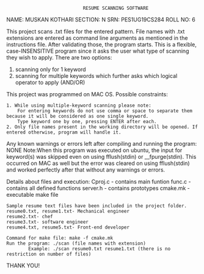 									

								RESUME SCANNING SOFTWARE

NAME: MUSKAN KOTHARI
SECTION: N
SRN: PES1UG19CS284
ROLL NO: 6

This project scans .txt files for the entered pattern. File names with .txt extensions are entered as command line arguments as mentioned in the instructions file. After validating those, the program starts. This is a flexible, case-INSENSITIVE program since it asks the user what type of scanning they wish to apply. 
There are two options:
1. scanning only for 1 keyword
2. scanning for multiple keywords which further asks which logical operator to apply (AND/OR)

This project was programmed on MAC OS.
Possible constraints:

	1. While using multiple-keyword scanning please note:
 		For entering keywords do not use comma or space to separate them because it will be considered as one single keyword.
 		Type keyword one by one, pressing ENTER after each.
	2. Only file names present in the working directory will be opened. If entered otherwise, program will handle it.


Any known warnings or errors left after compiling and running the program: NONE
	Note:When this program was executed on ubuntu, the input for keyword(s) was skipped even on using fflush(stdin) or __fpurge(stdin). 
	This occurred on MAC as well but the error was cleared on using fflush(stdin) and worked perfectly after that without any warnings or errors.

Details about files and execution:
	Cproj.c - contains main funtion
	func.c - contains all defined functions 
	server.h - contains prototypes
	cmake.mk - executable make file

	Sample resume text files have been included in the project folder.
	resume0.txt, resume1.txt- Mechanical engineer
	resume2.txt- chef
	resume3.txt- software engineer
	resume4.txt, resume5.txt- Front-end developer

	Command for make file: make -f cmake.mk
	Run the program: ./scan (file names with extension)
			Example: ./scan resume0.txt resume1.txt (there is no restriction on number of files)

THANK YOU!



